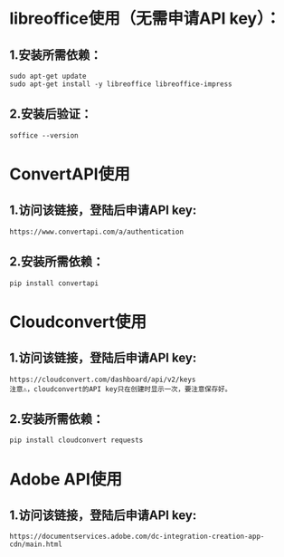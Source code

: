 # libreoffice使用（无需申请API key）：

## 1.安装所需依赖：
```
sudo apt-get update
sudo apt-get install -y libreoffice libreoffice-impress
```
## 2.安装后验证：
```
soffice --version
```

# ConvertAPI使用
## 1.访问该链接，登陆后申请API key: 
```
https://www.convertapi.com/a/authentication
```
## 2.安装所需依赖：
```
pip install convertapi
```

# Cloudconvert使用
## 1.访问该链接，登陆后申请API key: 
```
https://cloudconvert.com/dashboard/api/v2/keys
注意⚠️，cloudconvert的API key只在创建时显示一次，要注意保存好。
```
## 2.安装所需依赖：
```
pip install cloudconvert requests
```

# Adobe API使用
## 1.访问该链接，登陆后申请API key: 
```
https://documentservices.adobe.com/dc-integration-creation-app-cdn/main.html
```
